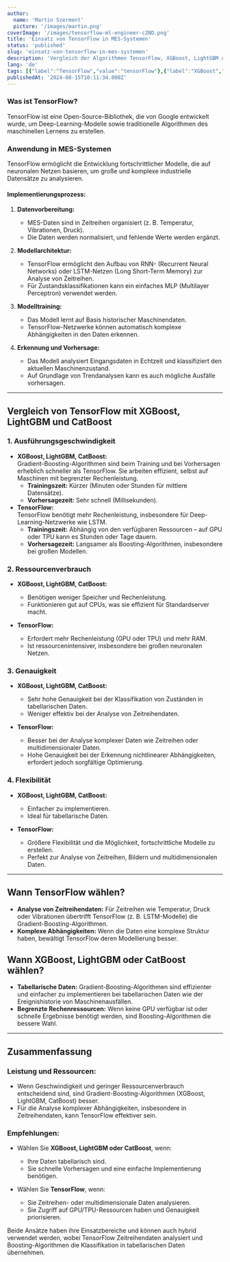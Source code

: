 ```yaml
---
author:
  name: 'Martin Szerment'
  picture: '/images/martin.png'
coverImage: '/images/tensorflow-ml-engineer-c2ND.png'
title: 'Einsatz von TensorFlow in MES-Systemen'
status: 'published'
slug: 'einsatz-von-tensorflow-in-mes-systemen'
description: 'Vergleich der Algorithmen TensorFlow, XGBoost, LightGBM und CatBoost zur Fehlererkennung in MES-Systemen. Praktische Anwendungen, Analyse von Zeitreihendaten und tabellarischen Daten sowie Leistungsbewertung in Bezug auf Geschwindigkeit und Rechenressourcen.'
lang: 'de'
tags: [{"label":"TensorFlow","value":"tensorFlow"},{"label":"XGBoost","value":"xgBoost"},{"label":"LightGBM","value":"lightGbm"},{"label":"CatBoost","value":"catBoost"},{"label":"MES-System","value":"mesSystem"},{"label":"Algorithmusleistung","value":"algorithmusLeistung"}]
publishedAt: '2024-08-15T10:11:34.000Z'
---
```


### **Was ist TensorFlow?**

TensorFlow ist eine Open-Source-Bibliothek, die von Google entwickelt wurde, um Deep-Learning-Modelle sowie traditionelle Algorithmen des maschinellen Lernens zu erstellen.

### **Anwendung in MES-Systemen**

TensorFlow ermöglicht die Entwicklung fortschrittlicher Modelle, die auf neuronalen Netzen basieren, um große und komplexe industrielle Datensätze zu analysieren.

#### **Implementierungsprozess:**

1. **Datenvorbereitung:**

   - MES-Daten sind in Zeitreihen organisiert (z. B. Temperatur, Vibrationen, Druck).
   - Die Daten werden normalisiert, und fehlende Werte werden ergänzt.

2. **Modellarchitektur:**

   - TensorFlow ermöglicht den Aufbau von RNN- (Recurrent Neural Networks) oder LSTM-Netzen (Long Short-Term Memory) zur Analyse von Zeitreihen.
   - Für Zustandsklassifikationen kann ein einfaches MLP (Multilayer Perceptron) verwendet werden.

3. **Modelltraining:**

   - Das Modell lernt auf Basis historischer Maschinendaten.
   - TensorFlow-Netzwerke können automatisch komplexe Abhängigkeiten in den Daten erkennen.

4. **Erkennung und Vorhersage:**

   - Das Modell analysiert Eingangsdaten in Echtzeit und klassifiziert den aktuellen Maschinenzustand.
   - Auf Grundlage von Trendanalysen kann es auch mögliche Ausfälle vorhersagen.

---

## **Vergleich von TensorFlow mit XGBoost, LightGBM und CatBoost**

### **1. Ausführungsgeschwindigkeit**

- **XGBoost, LightGBM, CatBoost:**\
  Gradient-Boosting-Algorithmen sind beim Training und bei Vorhersagen erheblich schneller als TensorFlow. Sie arbeiten effizient, selbst auf Maschinen mit begrenzter Rechenleistung.
  - **Trainingszeit:** Kürzer (Minuten oder Stunden für mittlere Datensätze).
  - **Vorhersagezeit:** Sehr schnell (Millisekunden).
- **TensorFlow:**\
  TensorFlow benötigt mehr Rechenleistung, insbesondere für Deep-Learning-Netzwerke wie LSTM.
  - **Trainingszeit:** Abhängig von den verfügbaren Ressourcen – auf GPU oder TPU kann es Stunden oder Tage dauern.
  - **Vorhersagezeit:** Langsamer als Boosting-Algorithmen, insbesondere bei großen Modellen.

### **2. Ressourcenverbrauch**

- **XGBoost, LightGBM, CatBoost:**

  - Benötigen weniger Speicher und Rechenleistung.
  - Funktionieren gut auf CPUs, was sie effizient für Standardserver macht.

- **TensorFlow:**

  - Erfordert mehr Rechenleistung (GPU oder TPU) und mehr RAM.
  - Ist ressourcenintensiver, insbesondere bei großen neuronalen Netzen.

### **3. Genauigkeit**

- **XGBoost, LightGBM, CatBoost:**

  - Sehr hohe Genauigkeit bei der Klassifikation von Zuständen in tabellarischen Daten.
  - Weniger effektiv bei der Analyse von Zeitreihendaten.

- **TensorFlow:**

  - Besser bei der Analyse komplexer Daten wie Zeitreihen oder multidimensionaler Daten.
  - Hohe Genauigkeit bei der Erkennung nichtlinearer Abhängigkeiten, erfordert jedoch sorgfältige Optimierung.

### **4. Flexibilität**

- **XGBoost, LightGBM, CatBoost:**

  - Einfacher zu implementieren.
  - Ideal für tabellarische Daten.

- **TensorFlow:**

  - Größere Flexibilität und die Möglichkeit, fortschrittliche Modelle zu erstellen.
  - Perfekt zur Analyse von Zeitreihen, Bildern und multidimensionalen Daten.

---

## **Wann TensorFlow wählen?**

- **Analyse von Zeitreihendaten:** Für Zeitreihen wie Temperatur, Druck oder Vibrationen übertrifft TensorFlow (z. B. LSTM-Modelle) die Gradient-Boosting-Algorithmen.
- **Komplexe Abhängigkeiten:** Wenn die Daten eine komplexe Struktur haben, bewältigt TensorFlow deren Modellierung besser.

## **Wann XGBoost, LightGBM oder CatBoost wählen?**

- **Tabellarische Daten:** Gradient-Boosting-Algorithmen sind effizienter und einfacher zu implementieren bei tabellarischen Daten wie der Ereignishistorie von Maschinenausfällen.
- **Begrenzte Rechenressourcen:** Wenn keine GPU verfügbar ist oder schnelle Ergebnisse benötigt werden, sind Boosting-Algorithmen die bessere Wahl.

---

## **Zusammenfassung**

### **Leistung und Ressourcen:**

- Wenn Geschwindigkeit und geringer Ressourcenverbrauch entscheidend sind, sind Gradient-Boosting-Algorithmen (XGBoost, LightGBM, CatBoost) besser.
- Für die Analyse komplexer Abhängigkeiten, insbesondere in Zeitreihendaten, kann TensorFlow effektiver sein.

### **Empfehlungen:**

- Wählen Sie **XGBoost, LightGBM oder CatBoost**, wenn:

  - Ihre Daten tabellarisch sind.
  - Sie schnelle Vorhersagen und eine einfache Implementierung benötigen.

- Wählen Sie **TensorFlow**, wenn:

  - Sie Zeitreihen- oder multidimensionale Daten analysieren.
  - Sie Zugriff auf GPU/TPU-Ressourcen haben und Genauigkeit priorisieren.

Beide Ansätze haben ihre Einsatzbereiche und können auch hybrid verwendet werden, wobei TensorFlow Zeitreihendaten analysiert und Boosting-Algorithmen die Klassifikation in tabellarischen Daten übernehmen.
